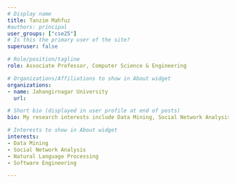 ```yaml
---
# Display name
title: Tanzim Mahfuz
#authors: principal
user_groups: ["cse25"]
# Is this the primary user of the site?
superuser: false

# Role/position/tagline
role: Associate Professor, Computer Science & Engineering

# Organizations/Affiliations to show in About widget
organizations:
- name: Jahangirnagar University
  url: 

# Short bio (displayed in user profile at end of posts)
bio: My research interests include Data Mining, Social Network Analysis, Natural Language Processing, Software Engineering.

# Interests to show in About widget
interests:
- Data Mining 
- Social Network Analysis
- Natural Language Processing
- Software Engineering

---
```

